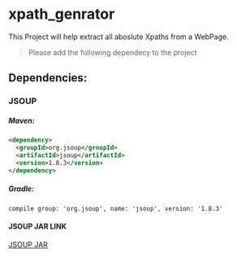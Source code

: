 # xpath_genrator
This Project will help extract all aboslute Xpaths from a WebPage.

> Please add the following dependecy to the project

## Dependencies:
  ### JSOUP
  
  ##### Maven:
  ```xml
  <dependency>
    <groupId>org.jsoup</groupId>
    <artifactId>jsoup</artifactId>
    <version>1.8.3</version>
  </dependency>
  ```
  ##### Gradle:
  ```
  compile group: 'org.jsoup', name: 'jsoup', version: '1.8.3'
  ```
  #### JSOUP JAR LINK
  [JSOUP JAR](https://jsoup.org/download)
